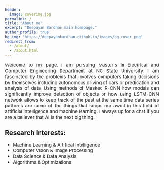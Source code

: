 ```yaml
---
header:
  image: coverimg.jpg
permalink: /
title: "About me"
excerpt: "Deepayan Bardhan main homepage."
author_profile: true
bg_img: 'https://deepayanbardhan.github.io/images/bg_cover.png'
redirect_from: 
  - /about/
  - /about.html
---
```



<p style = "font-weight: 400; font-size: 15px;" align="justify">Welcome to my page. I am pursuing Master's in <a href="https://www.ece.ncsu.edu/" style="text-decoration:none;">Electrical and Computer Engineering Department</a> at <a href="https://www.ncsu.edu/" style="text-decoration:none;">NC State University</a>. I am fascinated by the problems that involves computers taking decisions by themselves including autonomous driving of cars or predication and analysis of data. Using methods of Masked R-CNN how models can significantly improve detection of objects or how using LSTM-CNN network allows to keep track of the past at the same time data series patterns are some of the things that keeps me awed in this field of artificial intelligence and machine learning. I always up for a chat if you are a believer that AI is the next big thing.</p>

## Research Interests:
<div style = "font-weight: 400; font-size: 15px;">
  <ul>
    <li>Machine Learning & Artifical Intelligence</li>
    <li>Computer Vision & Image Processing</li>
    <li>Data Science & Data Analysis</li>
    <li>Algorithms & Optimizations</li>
  </ul>
</div>
